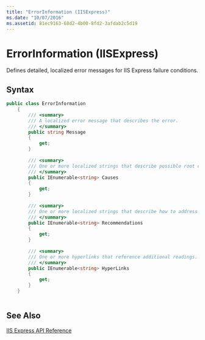 ```yaml
---
title: "ErrorInformation (IISExpress)"
ms.date: "10/07/2016"
ms.assetid: 81ec9163-68d2-4b00-8fd2-3afdab2c5d19
---
```

# ErrorInformation (IISExpress)
Defines detailed, localized error messages for IIS Express failure conditions.  
  
## Syntax  
  
```csharp  
public class ErrorInformation  
    {  
        /// <summary>  
        /// A localized error message that describes the error.  
        /// </summary>  
        public string Message  
        {  
            get;  
        }  
  
        /// <summary>  
        /// One or more localized strings that describe possible root causes for the failure.  
        /// </summary>  
        public IEnumerable<string> Causes  
        {  
            get;  
        }  
  
        /// <summary>  
        /// One or more localized strings that describe how to address the failure.  
        /// </summary>  
        public IEnumerable<string> Recommendations  
        {  
            get;  
        }  
  
        /// <summary>  
        /// One or more hyperlinks that reference additional readings.  
        /// </summary>  
        public IEnumerable<string> HyperLinks  
        {  
            get;  
        }  
    }  
  
```  
 
## See Also  
 [IIS Express API Reference](../../extensions/express-api-reference/express-api-reference.md)
